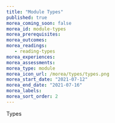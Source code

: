 ```yaml
---
title: "Module Types"
published: true
morea_coming_soon: false
morea_id: module-types
morea_prerequisites:
morea_outcomes:
morea_readings:
   - reading-types
morea_experiences:
morea_assessments:
morea_type: module
morea_icon_url: /morea/types/types.png
morea_start_date: "2021-07-12"
morea_end_date: "2021-07-16"
morea_labels:
morea_sort_order: 2
---
```


Types
